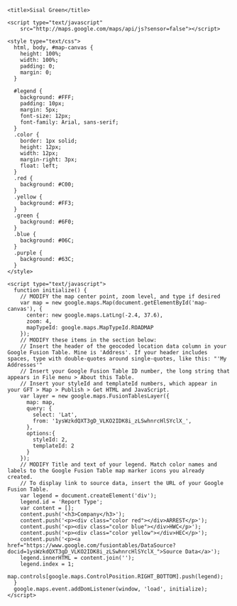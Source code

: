 <!DOCTYPE html>
<!--
  Copyright 2011 Google Inc. All Rights Reserved.
  Licensed under the Apache License, Version 2.0 (the "License");
  you may not use this file except in compliance with the License.
  You may obtain a copy of the License at
      http://www.apache.org/licenses/LICENSE-2.0
  Unless required by applicable law or agreed to in writing, software
  distributed under the License is distributed on an "AS IS" BASIS,
  WITHOUT WARRANTIES OR CONDITIONS OF ANY KIND, either express or implied.
  See the License for the specific language governing permissions and
  limitations under the License.
-->
<html>
  <head>
    <meta name="viewport" content="initial-scale=1.0, user-scalable=no">
    <meta charset="UTF-8">
    
    <title>Sisal Green</title>

    <script type="text/javascript"
        src="http://maps.google.com/maps/api/js?sensor=false"></script>

    <style type="text/css">
      html, body, #map-canvas {
        height: 100%;
        width: 100%;
        padding: 0;
        margin: 0;
      }
    
      #legend {
        background: #FFF;
        padding: 10px;
        margin: 5px;
        font-size: 12px;
        font-family: Arial, sans-serif;
      }
      .color {
        border: 1px solid;
        height: 12px;
        width: 12px;
        margin-right: 3px;
        float: left;
      }
      .red {
        background: #C00;
      }
      .yellow {
        background: #FF3;
      }
      .green {
        background: #6F0;
      }
      .blue {
        background: #06C;
      }
      .purple {
        background: #63C;
      }
    </style>

    <script type="text/javascript">
      function initialize() {
        // MODIFY the map center point, zoom level, and type if desired
        var map = new google.maps.Map(document.getElementById('map-canvas'), {
          center: new google.maps.LatLng(-2.4, 37.6),
          zoom: 4,
          mapTypeId: google.maps.MapTypeId.ROADMAP
        });
        // MODIFY these items in the section below: 
        // Insert the header of the geocoded location data column in your Google Fusion Table. Mine is 'Address'. If your header includes spaces, type with double-quotes around single-quotes, like this: "'My Addresses'"
        // Insert your Google Fusion Table ID number, the long string that appears in File menu > About this Table.
        // Insert your styleId and templateId numbers, which appear in your GFT > Map > Publish > Get HTML and JavaScript.
        var layer = new google.maps.FusionTablesLayer({
          map: map,
          query: {
            select: 'Lat',
            from: '1ysWzkdQXT3gD_VLKO2IDK8i_zLSwhnrcHlSYclX_',
          },
          options:{
            styleId: 2,
            templateId: 2
          }
        });
        // MODIFY Title and text of your legend. Match color names and labels to the Google Fusion Table map marker icons you already created.
        // To display link to source data, insert the URL of your Google Fusion Table.
        var legend = document.createElement('div');
        legend.id = 'Report Type';
        var content = [];
        content.push('<h3>Company</h3>');
        content.push('<p><div class="color red"></div>ARREST</p>');
        content.push('<p><div class="color blue"></div>HWC</p>');
        content.push('<p><div class="color yellow"></div>HEC</p>');
        content.push('<p><a href="https://www.google.com/fusiontables/DataSource?docid=1ysWzkdQXT3gD_VLKO2IDK8i_zLSwhnrcHlSYclX_">Source Data</a>');
        legend.innerHTML = content.join('');
        legend.index = 1;
        map.controls[google.maps.ControlPosition.RIGHT_BOTTOM].push(legend);
      }
      google.maps.event.addDomListener(window, 'load', initialize);
    </script>
  </head>
  <body>
    <div id="map-canvas"></div>
  </body>
</html>
